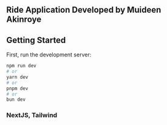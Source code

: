 ## Ride Application Developed by Muideen Akinroye
## Getting Started

First, run the development server:

```bash
npm run dev
# or
yarn dev
# or
pnpm dev
# or
bun dev
```
### NextJS, Tailwind


